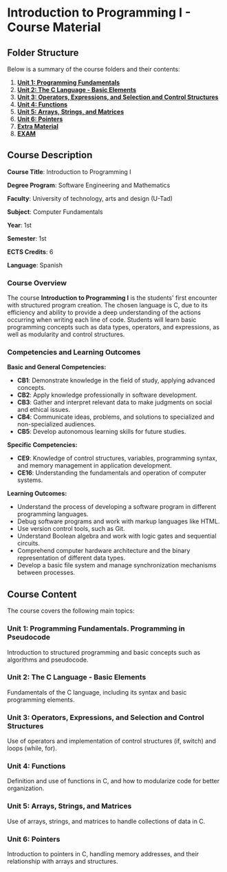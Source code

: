 # Introduction to Programming I - Course Material

## **Folder Structure**

Below is a summary of the course folders and their contents:

1. [**Unit 1: Programming Fundamentals**](U1/)
2. [**Unit 2: The C Language - Basic Elements**](U2/)
3. [**Unit 3: Operators, Expressions, and Selection and Control Structures**](U3/)
4. [**Unit 4: Functions**](U4/)
5. [**Unit 5: Arrays, Strings, and Matrices**](U5/)
6. [**Unit 6: Pointers**](U6/)
7. [**Extra Material**](Extra_Material/)
8. [**EXAM**](EXAM/)


## **Course Description**

**Course Title**: Introduction to Programming I

**Degree Program**: Software Engineering and Mathematics

**Faculty**: University of technology, arts and design (U-Tad)

**Subject**: Computer Fundamentals

**Year**: 1st

**Semester**: 1st

**ECTS Credits**: 6

**Language**: Spanish

### **Course Overview**

The course **Introduction to Programming I** is the students' first encounter with structured program creation. The chosen language is C, due to its efficiency and ability to provide a deep understanding of the actions occurring when writing each line of code. Students will learn basic programming concepts such as data types, operators, and expressions, as well as modularity and control structures.

### **Competencies and Learning Outcomes**

**Basic and General Competencies:**

- **CB1**: Demonstrate knowledge in the field of study, applying advanced concepts.
- **CB2**: Apply knowledge professionally in software development.
- **CB3**: Gather and interpret relevant data to make judgments on social and ethical issues.
- **CB4**: Communicate ideas, problems, and solutions to specialized and non-specialized audiences.
- **CB5**: Develop autonomous learning skills for future studies.

**Specific Competencies:**

- **CE9**: Knowledge of control structures, variables, programming syntax, and memory management in application development.
- **CE16**: Understanding the fundamentals and operation of computer systems.

**Learning Outcomes:**

- Understand the process of developing a software program in different programming languages.
- Debug software programs and work with markup languages like HTML.
- Use version control tools, such as Git.
- Understand Boolean algebra and work with logic gates and sequential circuits.
- Comprehend computer hardware architecture and the binary representation of different data types.
- Develop a basic file system and manage synchronization mechanisms between processes.

## **Course Content**

The course covers the following main topics:

### **Unit 1: Programming Fundamentals. Programming in Pseudocode**

Introduction to structured programming and basic concepts such as algorithms and pseudocode.

### **Unit 2: The C Language - Basic Elements**

Fundamentals of the C language, including its syntax and basic programming elements.

### **Unit 3: Operators, Expressions, and Selection and Control Structures**

Use of operators and implementation of control structures (if, switch) and loops (while, for).

### **Unit 4: Functions**

Definition and use of functions in C, and how to modularize code for better organization.

### **Unit 5: Arrays, Strings, and Matrices**

Use of arrays, strings, and matrices to handle collections of data in C.

### **Unit 6: Pointers**

Introduction to pointers in C, handling memory addresses, and their relationship with arrays and structures.